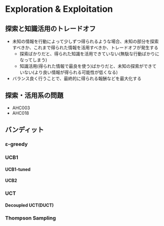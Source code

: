 # Exploration & Exploitation

## 探索と知識活用のトレードオフ

- 未知の情報を行動によって少しずつ得られるような場合、未知の部分を探索すべきか、これまで得られた情報を活用すべきか、トレードオフが発生する
  - 探索ばかりだと、得られた知識を活用できていない(無駄な行動ばかりになってしまう)
  - 知識活用(得られた情報で最良を使う)ばかりだと、未知の探索ができていない(より良い情報が得られる可能性が低くなる)
- バランス良く行うことで、最終的に得られる報酬などを最大化する

## 探索・活用系の問題

- AHC003
- AHC018


## バンディット

### ε-greedy

### UCB1

#### UCB1-tuned

#### UCB2

### UCT

#### Decoupled UCT(DUCT)

### Thompson Sampling


